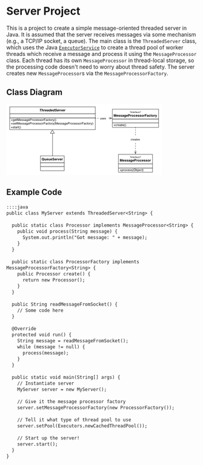 # Server Project
This is a project to create a simple message-oriented threaded server in Java. It is assumed that the server receives messages via some mechanism (e.g., a TCP/IP socket, a queue). The main class is the ``ThreadedServer`` class, which uses the Java [``ExecutorService``](http://docs.oracle.com/javase/6/docs/api/java/util/concurrent/ExecutorService.html) to create a thread pool of worker threads which receive a message and process it using the ``MessageProcessor`` class. Each thread has its own ``MessageProcessor`` in thread-local storage, so the processing code doesn't need to worry about thread safety. The server creates new ``MessageProcessor``s via the ``MessageProcessorFactory``.

## Class Diagram
![Server Class Diagram](https://raw.githubusercontent.com/jacklund/Server/master/server.png)

## Example Code
    ::::java
    public class MyServer extends ThreadedServer<String> {

      public static class Processor implements MessageProcessor<String> {
        public void process(String message) {
          System.out.println("Got message: " + message);
        }
      }

      public static class ProcessorFactory implements MessageProcessorFactory<String> {
        public Processor create() {
          return new Processor();
        }
      }

      public String readMessageFromSocket() {
        // Some code here
      }

      @Override
      protected void run() {
        String message = readMessageFromSocket();
        while (message != null) {
          process(message);
        }
      }

      public static void main(String[] args) {
        // Instantiate server
        MyServer server = new MyServer();

        // Give it the message processor factory
		server.setMessageProcessorFactory(new ProcessorFactory());

		// Tell it what type of thread pool to use
		server.setPool(Executors.newCachedThreadPool());

		// Start up the server!
		server.start();
	  }
	}
